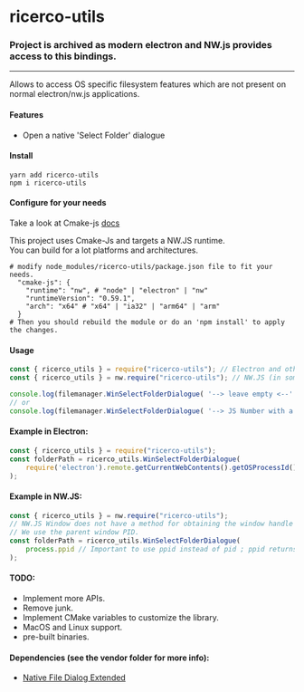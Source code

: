 # ricerco-utils

### Project is archived as modern electron and NW.js provides access to this bindings.

---

Allows to access OS specific filesystem features which are not present on normal electron/nw.js applications.

#### Features
 - Open a native 'Select Folder' dialogue

#### Install
```shell
yarn add ricerco-utils
npm i ricerco-utils
```

#### Configure for your needs
Take a look at Cmake-js [docs](https://github.com/cmake-js/cmake-js)
<p>This project uses Cmake-Js and targets a NW.JS runtime.<br>
You can build for a lot platforms and architectures.<br></p>

```shell
# modify node_modules/ricerco-utils/package.json file to fit your needs.
  "cmake-js": {
    "runtime": "nw", # "node" | "electron" | "nw"
    "runtimeVersion": "0.59.1",
    "arch": "x64" # "x64" | "ia32" | "arm64" | "arm"
  }
# Then you should rebuild the module or do an 'npm install' to apply the changes.
```

#### Usage
```javascript
const { ricerco_utils } = require("ricerco-utils"); // Electron and other Node apps
const { ricerco_utils } = nw.require("ricerco-utils"); // NW.JS (in some cases, the 'nw.' part can be omitted)

console.log(filemanager.WinSelectFolderDialogue( '--> leave empty <--' )); // The main window remains active while the PickFolder dialogue is showing.
// or
console.log(filemanager.WinSelectFolderDialogue( '--> JS Number with a window PID <--' ));
```

#### Example in Electron:
```javascript
const { ricerco_utils } = require("ricerco-utils");
const folderPath = ricerco_utils.WinSelectFolderDialogue(
    require('electron').remote.getCurrentWebContents().getOSProcessId() // Not tested
);
```

#### Example in NW.JS:
```javascript
const { ricerco_utils } = nw.require("ricerco-utils");
// NW.JS Window does not have a method for obtaining the window handle so
// We use the parent window PID.
const folderPath = ricerco_utils.WinSelectFolderDialogue(
    process.ppid // Important to use ppid instead of pid ; ppid returns the parent window PID.
);
```

#### TODO:
  - Implement more APIs.
  - Remove junk.
  - Implement CMake variables to customize the library.
  - MacOS and Linux support.
  - pre-built binaries.

#### Dependencies (see the vendor folder for more info):
  - [Native File Dialog Extended](https://github.com/btzy/nativefiledialog-extended)
